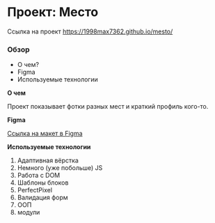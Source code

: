# Проект: Место

Ссылка на проект
https://1998max7362.github.io/mesto/
### Обзор
* О чем?
* Figma
* Используемые технологии

**О чем**

Проект показывает фотки разных мест и краткий профиль кого-то.

**Figma**

[Ссылка на макет в Figma](https://www.figma.com/file/bjyvbKKJN2naO0ucURl2Z0/JavaScript.-Sprint-5?node-id=0%3A1)

**Используемые технологии**
 
1) Адаптивная вёрстка
2) Немного (уже побольше) JS
3) Работа с DOM
4) Шаблоны блоков
5) PerfectPixel
6) Валидация форм
7) ООП
8) модули

